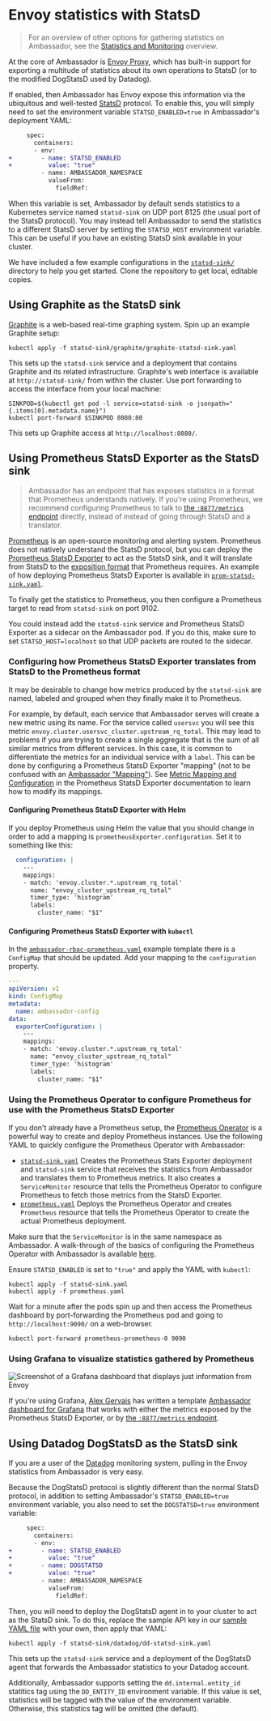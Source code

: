 # Envoy statistics with StatsD

> For an overview of other options for gathering statistics on
> Ambassador, see the [Statistics and Monitoring](../) overview.

At the core of Ambassador is [Envoy Proxy][], which has built-in
support for exporting a multitude of statistics about its own
operations to StatsD (or to the modified DogStatsD used by Datadog).

[Envoy Proxy]: https://www.envoyproxy.io

If enabled, then Ambassador has Envoy expose this information via the
ubiquitous and well-tested [StatsD](https://github.com/etsy/statsd)
protocol.  To enable this, you will simply need to set the environment
variable `STATSD_ENABLED=true` in Ambassador's deployment YAML:

```diff
     spec:
       containers:
       - env:
+        - name: STATSD_ENABLED
+          value: "true"
         - name: AMBASSADOR_NAMESPACE
           valueFrom:
             fieldRef:
```

When this variable is set, Ambassador by default sends statistics to a
Kubernetes service named `statsd-sink` on UDP port 8125 (the usual
port of the StatsD protocol).  You may instead tell Ambassador to send
the statistics to a different StatsD server by setting the
`STATSD_HOST` environment variable.  This can be useful if you have an
existing StatsD sink available in your cluster.

We have included a few example configurations in the
[`statsd-sink/`][] directory to help you get started.  Clone the
repository to get local, editable copies.

[`statsd-sink/`]: https://github.com/datawire/ambassador/tree/$branch$/deployments/statsd-sink

## Using Graphite as the StatsD sink

[Graphite][] is a web-based real-time graphing system.  Spin up an
example Graphite setup:

[Graphite]: http://graphite.readthedocs.org/

```
kubectl apply -f statsd-sink/graphite/graphite-statsd-sink.yaml
```

This sets up the `statsd-sink` service and a deployment that contains
Graphite and its related infrastructure.  Graphite's web interface is
available at `http://statsd-sink/` from within the cluster.  Use port
forwarding to access the interface from your local machine:

```
SINKPOD=$(kubectl get pod -l service=statsd-sink -o jsonpath="{.items[0].metadata.name}")
kubectl port-forward $SINKPOD 8080:80
```

This sets up Graphite access at `http://localhost:8080/`.

## Using Prometheus StatsD Exporter as the StatsD sink

> Ambassador has an endpoint that has exposes statistics in a format
> that Prometheus understands natively.  If you're using Prometheus,
> we recommend configuring Prometheus to talk to [the `:8877/metrics`
> endpoint][] directly, instead of instead of going through StatsD and
> a translator.

[the `:8877/metrics` endpoint]: ../8877-metrics

[Prometheus][] is an open-source monitoring and alerting system.
Prometheus does not natively understand the StatsD protocol, but you
can deploy the [Prometheus StatsD Exporter][] to act as the StatsD
sink, and it will translate from StatsD to the [exposition format][]
that Prometheus requires.  An example of how deploying Prometheus
StatsD Exporter is available in [`prom-statsd-sink.yaml`][].

[Prometheus]: https://prometheus.io/
[Prometheus StatsD Exporter]: https://github.com/prometheus/statsd_exporter
[exposition format]: https://prometheus.io/docs/instrumenting/exposition_formats/
[`prom-statsd-sink.yaml`]: https://github.com/datawire/ambassador/blob/$branch$/deployments/statsd-sink/prometheus/prom-statsd-sink.yaml

To finally get the statistics to Prometheus, you then configure a
Prometheus target to read from `statsd-sink` on port 9102.

You could instead add the `statsd-sink` service and Prometheus StatsD
Exporter as a sidecar on the Ambassador pod.  If you do this, make
sure to set `STATSD_HOST=localhost` so that UDP packets are routed to
the sidecar.

### Configuring how Prometheus StatsD Exporter translates from StatsD to the Prometheus format

It may be desirable to change how metrics produced by the
`statsd-sink` are named, labeled and grouped when they finally make it
to Prometheus.

For example, by default, each service that Ambassador serves will
create a new metric using its name.  For the service called `usersvc`
you will see this metric
`envoy.cluster.usersvc_cluster.upstream_rq_total`.  This may lead to
problems if you are trying to create a single aggregate that is the
sum of all similar metrics from different services.  In this case, it
is common to differentiate the metrics for an individual service with
a `label`.  This can be done by configuring a Prometheus StatsD
Exporter "mapping" (not to be confused with an [Ambassador
"Mapping"][mappings]).  See [Metric Mapping and Configuration][] in
the Prometheus StatsD Exporter documentation to learn how to modify
its mappings.

[mappings]: ../../../using/mappings
[Metric Mapping and Configuration]: https://github.com/prometheus/statsd_exporter/tree/v0.6.0#metric-mapping-and-configuration

#### Configuring Prometheus StatsD Exporter with Helm

If you deploy Prometheus using Helm the value that you should change
in order to add a mapping is `prometheusExporter.configuration`.  Set
it to something like this:

```yaml
  configuration: |
    ---
    mappings:
    - match: 'envoy.cluster.*.upstream_rq_total'
      name: "envoy_cluster_upstream_rq_total"
      timer_type: 'histogram'
      labels:
        cluster_name: "$1"
```

#### Configuring Prometheus StatsD Exporter with `kubectl`

In the [`ambassador-rbac-prometheus.yaml`][] example template there is
a `ConfigMap` that should be updated.  Add your mapping to the
`configuration` property.

[`ambassador-rbac-prometheus.yaml`]: ../../../../../../yaml/ambassador/ambassador-rbac-prometheus.yaml

```yaml
---
apiVersion: v1
kind: ConfigMap
metadata:
  name: ambassador-config
data:
  exporterConfiguration: |
    ---
    mappings:
    - match: 'envoy.cluster.*.upstream_rq_total'
      name: "envoy_cluster_upstream_rq_total"
      timer_type: 'histogram'
      labels:
        cluster_name: "$1"
```

### Using the Prometheus Operator to configure Prometheus for use with the Prometheus StatsD Exporter

If you don't already have a Prometheus setup, the [Prometheus
Operator][] is a powerful way to create and deploy Prometheus
instances.  Use the following YAML to quickly configure the Prometheus
Operator with Ambassador:

- [`statsd-sink.yaml`][] Creates the Prometheus Stats Exporter
  deployment and `statsd-sink` service that receives the statistics
  from Ambassador and translates them to Prometheus metrics.  It also
  creates a `ServiceMonitor` resource that tells the Prometheus
  Operator to configure Prometheus to fetch those metrics from the
  StatsD Exporter.
- [`prometheus.yaml`][] Deploys the Prometheus Operator and creates
  `Prometheus` resource that tells the Prometheus Operator to create
  the actual Prometheus deployment.

[Prometheus operator]: https://github.com/coreos/prometheus-operator
[`statsd-sink.yaml`]: https://github.com/datawire/ambassador/blob/$branch$/deployments/statsd-sink/prometheus/statsd-sink.yaml
[`prometheus.yaml`]: https://github.com/datawire/ambassador/blob/$branch$/deployments/statsd-sink/prometheus/prometheus.yaml

Make sure that the `ServiceMonitor` is in the same namespace as
Ambassador.  A walk-through of the basics of configuring the
Prometheus Operator with Ambassador is available
[here](http://www.datawire.io/faster/ambassador-prometheus/).

Ensure `STATSD_ENABLED` is set to `"true"` and apply the YAML with
`kubectl`:

```
kubectl apply -f statsd-sink.yaml
kubectl apply -f prometheus.yaml
```

Wait for a minute after the pods spin up and then access the
Prometheus dashboard by port-forwarding the Prometheus pod and going
to `http://localhost:9090/` on a web-browser.

```
kubectl port-forward prometheus-prometheus-0 9090
```

### Using Grafana to visualize statistics gathered by Prometheus

![Screenshot of a Grafana dashboard that displays just information from Envoy](../../../../images/grafana.png)

If you're using Grafana, [Alex Gervais][] has written a template
[Ambassador dashboard for Grafana][] that works with either the
metrics exposed by the Prometheus StatsD Exporter, or by [the
`:8877/metrics` endpoint][].

[Alex Gervais]: https://twitter.com/alex_gervais
[Ambassador dashboard for Grafana]: https://grafana.com/dashboards/4698

## Using Datadog DogStatsD as the StatsD sink

If you are a user of the [Datadog][] monitoring system, pulling in the
Envoy statistics from Ambassador is very easy.

[Datadog]: https://www.datadoghq.com/

Because the DogStatsD protocol is slightly different than the normal
StatsD protocol, in addition to setting Ambassador's
`STATSD_ENABLED=true` environment variable, you also need to set the
`DOGSTATSD=true` environment variable:

```diff
     spec:
       containers:
       - env:
+        - name: STATSD_ENABLED
+          value: "true"
+        - name: DOGSTATSD
+          value: "true"
         - name: AMBASSADOR_NAMESPACE
           valueFrom:
             fieldRef:
```

Then, you will need to deploy the DogStatsD agent in to your cluster
to act as the StatsD sink.  To do this, replace the sample API key in
our [sample YAML file][`dd-statsd-sink.yaml`] with your own, then
apply that YAML:

[`dd-statsd-sink.yaml`]: https://github.com/datawire/ambassador/blob/$branch$/deployments/statsd-sink/datadog/dd-statsd-sink.yaml

```
kubectl apply -f statsd-sink/datadog/dd-statsd-sink.yaml
```

This sets up the `statsd-sink` service and a deployment of the
DogStatsD agent that forwards the Ambassador statistics to your
Datadog account.

Additionally, Ambassador supports setting the `dd.internal.entity_id`
statitics tag using the `DD_ENTITY_ID` environment variable. If this value
is set, statistics will be tagged with the value of the environment variable.
Otherwise, this statistics tag will be omitted (the default).